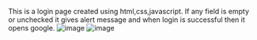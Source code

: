 This is a login page created using html,css,javascript.
If any field is empty or unchecked it gives alert message and when login is successful then it opens google. 
![image](https://user-images.githubusercontent.com/89697445/218846477-ce48c4fd-d972-4c22-a611-b9694f22b3f6.png)
![image](https://user-images.githubusercontent.com/89697445/218846693-3ae89b79-7456-4728-8e38-0eb91462702b.png)

